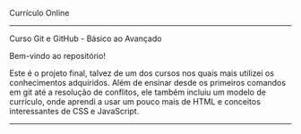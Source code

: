 Currículo Online 

---
Curso Git e GitHub - Básico ao Avançado


Bem-vindo ao repositório!

Este é o projeto final, talvez de um dos cursos nos quais mais utilizei os conhecimentos adquiridos. Além de ensinar desde os primeiros comandos em git até a resolução de conflitos, ele também incluiu um modelo de currículo, onde aprendi a usar um pouco mais de HTML e conceitos interessantes de CSS e JavaScript.

---
